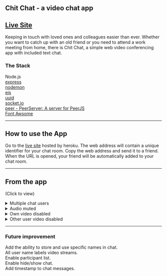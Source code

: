 ## Chit Chat - a video chat app

## [Live Site](https://chit-chat-video-chat-app.herokuapp.com)

Keeping in touch with loved ones and colleagues easier than ever. Whether you want to catch up with an old friend or you need to attend a work meeting from home, there is Chit Chat, a simple web video conferencing app with included text chat.  

### The Stack
Node.js  
[express](https://www.npmjs.com/package/express)  
[nodemon](https://www.npmjs.com/package/nodemon)  
[ejs](https://ejs.co/)    
[uuid](https://www.npmjs.com/package/uuid)  
[socket.io  ](https://socket.io)  
[peer - PeerServer: A server for PeerJS ](https://www.npmjs.com/package/peer)  
[Font Awsome](https://fontawesome.com/)    

<hr>

## How to use the App
Go to the [live site](https://chit-chat-video-chat-app.herokuapp.com) hosted by heroku.  The web address will contain a unique identifier for your chat room.  Copy the web address and send it to a friend.  When the URL is opened, your friend will be automatically added to your chat room.

<hr>

## From the app
(Click to view)
<details>
  <summary>Multiple chat users</summary> 

![](./DOCS/chat_cap.jpg)
</details>

<details>
  <summary>Audio muted</summary> 

![](./DOCS/chat_audio_mute.jpg)
</details>

<details>
  <summary>Own video disabled</summary> 

![](./DOCS/chat_video_off.jpg)
</details>

<details>
  <summary>Other user video disabled</summary>

![](./DOCS/chat_video_off_other.jpg)
</details>

<hr>

### Future improvement

Add the ability to store and use specific names in chat.  
All user name labels video streams.  
Enable participant list.  
Enable hide/show chat.  
Add timestamp to chat messages.  


